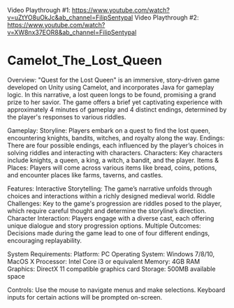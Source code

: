 Video Playthrough #1: https://www.youtube.com/watch?v=uZtYO8uOkJc&ab_channel=FilipSentypal
Video Playthrough #2: https://www.youtube.com/watch?v=XW8nx37EOR8&ab_channel=FilipSentypal

# Camelot_The_Lost_Queen
Overview:
"Quest for the Lost Queen" is an immersive, story-driven game developed on Unity using Camelot, and incorporates Java for gameplay logic. In this narrative, a lost queen longs to be found, promising a grand prize to her savior. The game offers a brief yet captivating experience with approximately 4 minutes of gameplay and 4 distinct endings, determined by the player's responses to various riddles.

Gameplay:
Storyline: Players embark on a quest to find the lost queen, encountering knights, bandits, witches, and royalty along the way.
Endings: There are four possible endings, each influenced by the player’s choices in solving riddles and interacting with characters.
Characters: Key characters include knights, a queen, a king, a witch, a bandit, and the player.
Items & Places: Players will come across various items like bread, coins, potions, and encounter places like farms, taverns, and castles.

Features:
Interactive Storytelling: The game’s narrative unfolds through choices and interactions within a richly designed medieval world.
Riddle Challenges: Key to the game's progression are riddles posed to the player, which require careful thought and determine the storyline’s direction.
Character Interaction: Players engage with a diverse cast, each offering unique dialogue and story progression options.
Multiple Outcomes: Decisions made during the game lead to one of four different endings, encouraging replayability.

System Requirements:
Platform: PC
Operating System: Windows 7/8/10, MacOS X
Processor: Intel Core i3 or equivalent
Memory: 4GB RAM
Graphics: DirectX 11 compatible graphics card
Storage: 500MB available space

Controls:
Use the mouse to navigate menus and make selections.
Keyboard inputs for certain actions will be prompted on-screen.
